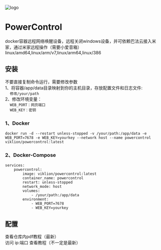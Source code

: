 ![logo](https://pic.viklion.com/s/2024/12/20/676553945ec8d.png)
# PowerControl
docker容器远程网络唤醒设备，远程关闭windows设备，并可依赖巴法云接入米家，通过米家远程操作（需要小爱音箱）<br>
linux/amd64,linux/arm/v7,linux/arm64,linux/386

## 安装
不要直接复制命令运行，需要修改参数<br>
1、将容器/app/data目录映射到你的主机目录，存放配置文件和日志文件:<br>
&nbsp;&nbsp;&nbsp;&nbsp;`修改/your/path`<br>
2、修改环境变量：<br>
&nbsp;&nbsp;&nbsp;&nbsp;`WEB_PORT：网页端口`<br>
&nbsp;&nbsp;&nbsp;&nbsp;`WEB_KEY：密钥`

### 1、Docker
```
docker run -d --restart unless-stopped -v /your/path:/app/data -e WEB_PORT=7678 -e WEB_KEY=yourkey --network host --name powercontrol viklion/powercontrol:latest
```

### 2、Docker-Compose
```
services:
    powercontrol:
        image: viklion/powercontrol:latest
        container_name: powercontrol
        restart: unless-stopped
        network_mode: host
        volumes:
            - /your/path:/app/data
        environment:
            - WEB_PORT=7678
            - WEB_KEY=yourkey
```

## 配置
查看仓库内pdf教程（最新）<br>
访问 ip:端口 查看教程（不一定是最新）
